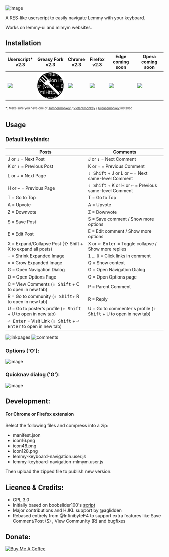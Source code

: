 <img width="600" alt="image" src="https://github.com/vmavromatis/Lemmy-keyboard-navigation/assets/8668731/77ddd70b-91fa-4cf1-b3c1-2f36e26c854a">

A RES-like userscript to easily navigate Lemmy with your keyboard. 

Works on lemmy-ui and mlmym websites.

## Installation

| Userscript* <br /> v2.3                                                                         | Greasy Fork <br /> v2.3                                                                         | Chrome <br /> v2.3                                                                        | Firefox <br /> v2.3                                                                           | Edge <br /> coming soon                                                                           | Opera <br /> coming soon                                                                           |
| -------------------------------------------------------------------------------------- | -------------------------------------------------------------------------------------- | -------------------------------------------------------------------------------------- | --------------------------------------------------------------------------------------- |  --------------------------------------------------------------------------------------- |   --------------------------------------------------------------------------------------- | 
| [<img src="https://edent.github.io/SuperTinyIcons/images/svg/javascript.svg" width="100">](https://github.com/vmavromatis/Lemmy-keyboard-navigation/raw/main/main.user.js)| [<img src="https://github.com/denilsonsa/denilsonsa.github.io/blob/master/icons/GreasyFork.svg" width="100">](https://greasyfork.org/en/scripts/470498-lemmy-keyboard-navigation)| [<img src="https://edent.github.io/SuperTinyIcons/images/svg/chrome.svg" width="100" />](https://chrome.google.com/webstore/detail/lemmy-keyboard-navigator/lamoeoaekeeklbcekclbceaeafjkdhbi) | [<img src="https://edent.github.io/SuperTinyIcons/images/svg/firefox.svg" width="100" />](https://addons.mozilla.org/en-US/firefox/addon/lemmy-keyboard-navigation/) | [<img src="https://edent.github.io/SuperTinyIcons/images/svg/edge.svg" width="100" />](https://microsoftedge.microsoft.com/addons/detail/lemmy-keyboard-navigation/bjnfcimfnaefjmefhagbfabgclhgmfdo/) | [<img src="https://edent.github.io/SuperTinyIcons/images/svg/opera.svg" width="100" />](https://addons.opera.com/en/extensions/details/lemmy-keyboard-navigation/) | 

<sub><sup>*: Make sure you have one of [Tampermonkey](https://www.tampermonkey.net/) / [Violentmonkey](https://violentmonkey.github.io/) / [Greasemonkey](https://addons.mozilla.org/en-US/firefox/addon/greasemonkey/) installed<sup><sub>

## Usage

### Default keybinds:
| Posts                                                       | Comments                                                       |
|-------------------------------------------------------------|----------------------------------------------------------------|
| J or <kbd>↓</kbd> = Next Post                               | J or <kbd>↓</kbd> = Next Comment                               |
| K or <kbd>↑</kbd> = Previous Post                           | K or <kbd>↑</kbd> = Previous Comment                           |
| L or <kbd>→</kbd> = Next Page                               | <kbd>⇧ Shift</kbd> + J or L or <kbd>→</kbd> = Next same-level Comment     |
| H or <kbd>←</kbd> = Previous Page                           | <kbd>⇧ Shift</kbd> + K or H or <kbd>←</kbd> = Previous same-level Comment |
| T = Go to Top                                               | T = Go to Top                                                  |
| A = Upvote                                                  | A = Upvote                                                     |
| Z = Downvote                                                | Z = Downvote                                                   |
| S = Save Post                                               | S = Save comment / Show more options                           |
| E = Edit Post                                               | E = Edit comment / Show more options                           |
| X = Expand/Collapse Post (⇧ Shift + X to expand all posts)  | X or <kbd>⏎ Enter</kbd> = Toggle collapse / Show more replies  |
| <kbd>-</kbd> = Shrink Expanded Image                        | <kbd>1</kbd> ... <kbd>0</kbd> = Click links in comment         |
| <kbd>=</kbd> = Grow Expanded Image                          | Q = Show context                                               |
| G = Open Navigation Dialog                                  | G = Open Navigation Dialog                                     |
| O = Open Options Page                                       | O = Open Options page                                          |
| C = View Comments (<kbd>⇧ Shift</kbd> + C to open in new tab) | P = Parent Comment                                           |
| R = Go to community (<kbd>⇧ Shift</kbd>+ R to open in new tab) | R = Reply                                                   |
| U = Go to poster's profile (<kbd>⇧ Shift</kbd> + U to open in new tab) | U = Go to commenter's profile (<kbd>⇧ Shift</kbd> + U to open in new tab) |
| <kbd>⏎ Enter</kbd> = Visit Link (<kbd>⇧ Shift</kbd> + <kbd>⏎ Enter</kbd> to open in new tab) |                              |

![linkpages](https://github.com/InfinibyteF4/Lemmy-keyboard-navigation/assets/75824710/94743f5f-ccdd-490a-8e61-e57502931de6)
![comments](https://github.com/InfinibyteF4/Lemmy-keyboard-navigation/assets/75824710/6d4093ac-a6ce-4f56-9908-f5e49468b492)

### Options ('Ο'):
<img width="200" alt="image" src="https://github.com/vmavromatis/Lemmy-keyboard-navigation/assets/8668731/5aa941d8-94ca-461f-bb10-7f1a590c1e1b">

### Quicknav dialog ('G'):
<img width="75" alt="image" src="https://github.com/vmavromatis/Lemmy-keyboard-navigation/assets/8668731/553df9c0-c5dd-423f-bc61-8d94f3465d1c">

## Development: 
#### For Chrome or Firefox extension
Select the following files and compress into a zip:
- manifest.json
- icon16.png
- icon48.png
- icon128.png
- lemmy-keyboard-navigation.user.js
- lemmy-keyboard-navigation-mlmym.user.js
  
Then upload the zipped file to publish new version.

## Licence & Credits: 
- GPL 3.0
- Initially based on boobslider100's [script](https://lemmy.world/post/10035360)
- Major contributions and HJKL support by @aglidden
- Rebased entirely from @InfinibyteF4 to support extra features like Save Comment/Post (S) , View Community (R) and bugfixes

## Donate: 
<a href="https://www.buymeacoffee.com/vmavromatis" target="_blank"><img src="https://cdn.buymeacoffee.com/buttons/v2/default-blue.png" alt="Buy Me A Coffee" style="height: 60px !important;width: 217px !important;" ></a>
